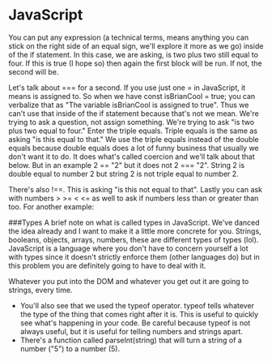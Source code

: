 # JavaScript

You can put any expression (a technical terms, means anything you can stick on the right side of an equal sign, we'll explore it more as we go) inside of the if statement. In this case, we are asking, is two plus two still equal to four. If this is true (I hope so) then again the first block will be run. If not, the second will be.

Let's talk about === for a second. If you use just one = in JavaScript, it means is assigned to. So when we have const isBrianCool = true; you can verbalize that as "The variable isBrianCool is assigned to true". Thus we can't use that inside of the if statement because that's not we mean. We're trying to ask a question, not assign something. We're trying to ask "is two plus two equal to four." Enter the triple equals. Triple equals is the same as asking "is this equal to that." We use the triple equals instead of the double equals because double equals does a lot of funny business that usually we don't want it to do. It does what's called coercion and we'll talk about that below. But in an example 2 == "2" but it does not 2 === "2". String 2 is double equal to number 2 but string 2 is not triple equal to number 2.

There's also !==. This is asking "is this not equal to that". Lastly you can ask with numbers > >= < <= as well to ask if numbers less than or greater than too. For another example:



###Types
A brief note on what is called types in JavaScript. We've danced the idea already and I want to make it a little more concrete for you. Strings, booleans, objects, arrays, numbers, these are different types of types (lol). JavaScript is a language where you don't have to concern yourself a lot with types since it doesn't strictly enforce them (other languages do) but in this problem you are definitely going to have to deal with it.

Whatever you put into the DOM and whatever you get out it are going to strings, every time.
* You'll also see that we used the typeof operator. typeof tells whatever the type of the thing that comes right after it is. This is useful to quickly see what's happening in your code. Be careful because typeof is not always useful, but it is useful for telling numbers and strings apart. 
* There's a function called parseInt(string) that will turn a string of a number ("5") to a number (5).


































































